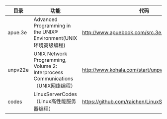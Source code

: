 


| 目录    | 功能                                                         | 代码                                             |
| ------- | ------------------------------------------------------------ | ------------------------------------------------ |
| apue.3e | Advanced Programming in the UNIX® Environment(UNIX环境高级编程) | http://www.apuebook.com/src.3e.tar.gz            |
| unpv22e | UNIX Network Programming, Volume 2: Interprocess Communications（UNIX网络编程） | http://www.kohala.com/start/unpv22e/unpv22e.html |
| codes   | LinuxServerCodes （Linux高性能服务器编程）                   | https://github.com/raichen/LinuxServerCodes      |



